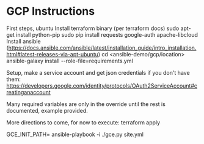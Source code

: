 # GCP Instructions

First steps, ubuntu
Install terraform binary (per terraform docs)
sudo apt-get install python-pip
sudo pip install requests google-auth apache-libcloud
Install ansible (https://docs.ansible.com/ansible/latest/installation_guide/intro_installation.html#latest-releases-via-apt-ubuntu)
cd <ansible-demo/gcp/location> ansible-galaxy install --role-file=requirements.yml


Setup, make a service account and get json credentials if you don't have them:
https://developers.google.com/identity/protocols/OAuth2ServiceAccount#creatinganaccount

Many required variables are only in the override until the rest is documented, example provided.

More directions to come, for now to execute:
terraform apply

GCE_INIT_PATH=<your ini file pointing to the service account role.json> ansible-playbook -i ./gce.py site.yml
